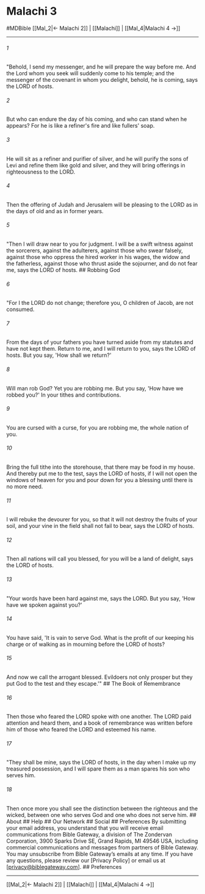# Malachi 3
#MDBible
[[Mal_2|← Malachi 2]] | [[Malachi]] | [[Mal_4|Malachi 4 →]]

***






###### 1 


"Behold, I send my messenger, and he will prepare the way before me. And the Lord whom you seek will suddenly come to his temple; and the messenger of the covenant in whom you delight, behold, he is coming, says the LORD of hosts. 





###### 2 


But who can endure the day of his coming, and who can stand when he appears? For he is like a refiner's fire and like fullers' soap. 





###### 3 


He will sit as a refiner and purifier of silver, and he will purify the sons of Levi and refine them like gold and silver, and they will bring offerings in righteousness to the LORD. 





###### 4 


Then the offering of Judah and Jerusalem will be pleasing to the LORD as in the days of old and as in former years. 





###### 5 


"Then I will draw near to you for judgment. I will be a swift witness against the sorcerers, against the adulterers, against those who swear falsely, against those who oppress the hired worker in his wages, the widow and the fatherless, against those who thrust aside the sojourner, and do not fear me, says the LORD of hosts. ## Robbing God 





###### 6 


"For I the LORD do not change; therefore you, O children of Jacob, are not consumed. 





###### 7 


From the days of your fathers you have turned aside from my statutes and have not kept them. Return to me, and I will return to you, says the LORD of hosts. But you say, 'How shall we return?' 





###### 8 


Will man rob God? Yet you are robbing me. But you say, 'How have we robbed you?' In your tithes and contributions. 





###### 9 


You are cursed with a curse, for you are robbing me, the whole nation of you. 





###### 10 


Bring the full tithe into the storehouse, that there may be food in my house. And thereby put me to the test, says the LORD of hosts, if I will not open the windows of heaven for you and pour down for you a blessing until there is no more need. 





###### 11 


I will rebuke the devourer for you, so that it will not destroy the fruits of your soil, and your vine in the field shall not fail to bear, says the LORD of hosts. 





###### 12 


Then all nations will call you blessed, for you will be a land of delight, says the LORD of hosts. 





###### 13 


"Your words have been hard against me, says the LORD. But you say, 'How have we spoken against you?' 





###### 14 


You have said, 'It is vain to serve God. What is the profit of our keeping his charge or of walking as in mourning before the LORD of hosts? 





###### 15 


And now we call the arrogant blessed. Evildoers not only prosper but they put God to the test and they escape.'" ## The Book of Remembrance 





###### 16 


Then those who feared the LORD spoke with one another. The LORD paid attention and heard them, and a book of remembrance was written before him of those who feared the LORD and esteemed his name. 





###### 17 


"They shall be mine, says the LORD of hosts, in the day when I make up my treasured possession, and I will spare them as a man spares his son who serves him. 





###### 18 


Then once more you shall see the distinction between the righteous and the wicked, between one who serves God and one who does not serve him. ## About ## Help ## Our Network ## Social ## Preferences By submitting your email address, you understand that you will receive email communications from Bible Gateway, a division of The Zondervan Corporation, 3900 Sparks Drive SE, Grand Rapids, MI 49546 USA, including commercial communications and messages from partners of Bible Gateway. You may unsubscribe from Bible Gateway&rsquo;s emails at any time. If you have any questions, please review our [Privacy Policy] or email us at [privacy@biblegateway.com]. ## Preferences

***

[[Mal_2|← Malachi 2]] | [[Malachi]] | [[Mal_4|Malachi 4 →]]
